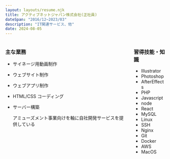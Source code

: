 ```yaml
---
layout: layouts/resume.njk
title: アクティブネットジャパン株式会社(正社員)
dateSpan: "2016/12~2023/03"
description: "IT関連サービス、他"
date: 2024-08-05
---
```

<div class="columns">
<div class="column">

### 主な業務
- サイネージ用動画制作
- ウェブサイト制作
- ウェブアプリ制作
- HTML/CSS コーディング
- サーバー構築

  アミューズメント事業向けを軸に自社開発サービスを提供している

</div>
<div class="column">

### 習得技能・知識
- Illustrator
- Photoshop
- AfterEffects
- PHP
- Javascript
- node
- React
- MySQL
- Linux
- SSH
- Nginx
- Git
- Docker
- AWS
- MacOS

</div>
</div>
